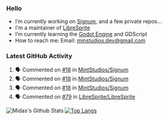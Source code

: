 ### Hello

- I’m currently working on [Signum](https://github.com/MintStudios/Signum), and a few private repos...
- I'm a maintainer of [LibreSprite](https://github.com/LibreSprite/LibreSprite)
- I’m currently learning the [Godot Engine](https://godotengine.org/) and GDScript
- How to reach me: Email: minstudios.dev@gmail.com

### Latest GitHub Activity
<!--START_SECTION:activity-->

1. 🗣 Commented on [#18](https://github.com//MintStudios/Signum/issues/18) in [MintStudios/Signum](https://github.com//MintStudios/Signum)
2. 🗣 Commented on [#18](https://github.com//MintStudios/Signum/issues/18) in [MintStudios/Signum](https://github.com//MintStudios/Signum)
3. 🗣 Commented on [#18](https://github.com//MintStudios/Signum/issues/18) in [MintStudios/Signum](https://github.com//MintStudios/Signum)
4. 🗣 Commented on [#79](https://github.com//LibreSprite/LibreSprite/issues/79) in [LibreSprite/LibreSprite](https://github.com//LibreSprite/LibreSprite)
<!--END_SECTION:activity-->

<img align="left" alt="Midas's Github Stats" src="https://github-readme-stats.vercel.app/api?username=MintStudios&show_icons=true&hide_border=true&count_private=true&theme=radical" />

[![Top Langs](https://github-readme-stats.vercel.app/api/top-langs/?username=MintStudios&hide_border=true&count_private=true&theme=radical)](https://github.com/anuraghazra/github-readme-stats)
